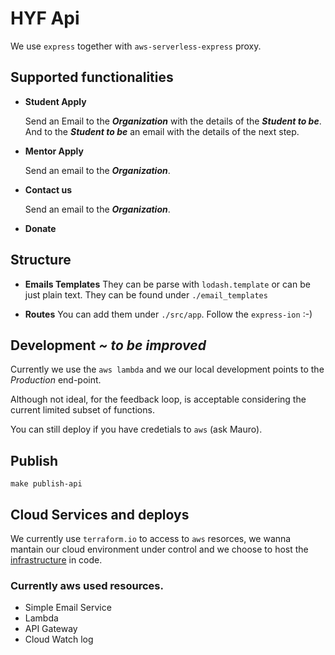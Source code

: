 # HYF Api

We use `express` together with `aws-serverless-express` proxy.

## Supported functionalities
- **Student Apply**

  Send an Email to the ***Organization*** with the details of the ***Student to be***.
  And to the ***Student to be*** an email with the details of the next step.

- **Mentor Apply**

  Send an email to the ***Organization***.
  
- **Contact us**

  Send an email to the ***Organization***.
  
- **Donate**
  
## Structure

- **Emails Templates**
  They can be parse with `lodash.template` or can be just plain text.
  They can be found under `./email_templates`

- **Routes**
  You can add them under `./src/app`. Follow the `express-ion` :-)

## Development *~ to be improved*
Currently we use the `aws lambda` and we our local development points
to the *Production* end-point.

Although not ideal, for the feedback loop, is acceptable considering the current
limited subset of functions.

You can still deploy if you have credetials to `aws` (ask Mauro).

## Publish 
```make publish-api```

## Cloud Services and deploys
We currently use `terraform.io` to access to `aws` resorces, we wanna mantain
our cloud environment under control and we choose to host the 
[infrastructure](https://github.com/HackYourFuture/infrastucture) in code.

### Currently aws used resources.
- Simple Email Service
- Lambda
- API Gateway
- Cloud Watch log
